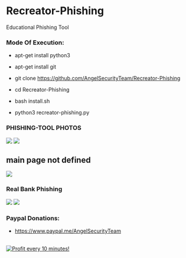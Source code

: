 # Recreator-Phishing

 Educational Phishing Tool 
 
<h3> Mode Of Execution: </h3>

* apt-get install python3

* apt-get install git 

* git clone https://github.com/AngelSecurityTeam/Recreator-Phishing

* cd Recreator-Phishing

* bash install.sh

* python3 recreator-phishing.py

<h3> PHISHING-TOOL PHOTOS </h3>

<img src="https://github.com/AngelSecurityTeam/Recreator-Phishing/blob/master/cap_1.png">

<img src="https://github.com/AngelSecurityTeam/Recreator-Phishing/blob/master/cap_2.png">

<h2> main page not defined </h2>

<img src="https://github.com/AngelSecurityTeam/Recreator-Phishing/blob/master/cap_3.png">


<h3> Real Bank Phishing </h3>

<img src="https://github.com/AngelSecurityTeam/Recreator-Phishing/blob/master/cap2.png">

<img src="https://github.com/AngelSecurityTeam/Recreator-Phishing/blob/master/cap3.png">

<h3> Paypal Donations: </h3>

* https://www.paypal.me/AngelSecurityTeam


</BR>

<a href="https://golden-farm.biz/?r=1673249" target="_blank">
<img src="https://golden-farm.biz/images/promo/en/728x90.gif"
alt="Profit every 10 minutes!"></a>
